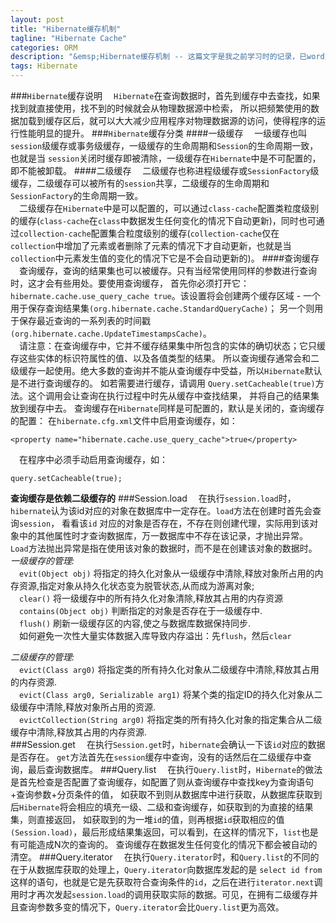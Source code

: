 ```yaml
---
layout: post
title: "Hibernate缓存机制"
tagline: "Hibernate Cache"
categories: ORM
description: "&emsp;Hibernate缓存机制 -- 这篇文字是我之前学习时的记录，已word文档的形式在电脑里放了n多年，现在贴出来分享下。"
tags: Hibernate
---
```


###`Hibernate`缓存说明
&emsp;`Hibernate`在查询数据时，首先到缓存中去查找，如果找到就直接使用，找不到的时候就会从物理数据源中检索，
所以把频繁使用的数据加载到缓存区后，就可以大大减少应用程序对物理数据源的访问，使得程序的运行性能明显的提升。
###`Hibernate`缓存分类
####一级缓存
&emsp;一级缓存也叫`session`级缓存或事务级缓存，一级缓存的生命周期和`Session`的生命周期一致，
也就是当 `session`关闭时缓存即被清除，一级缓存在`Hibernate`中是不可配置的，即不能被卸载。
####二级缓存
&emsp;二级缓存也称进程级缓存或`SessionFactory`级缓存，二级缓存可以被所有的`session`共享，二级缓存的生命周期和`SessionFactory`的生命周期一致。  
&emsp;二级缓存在`Hibernate`中是可以配置的，可以通过`class-cache`配置类粒度级别的缓存(`class-cache`在`class`中数据发生任何变化的情况下自动更新)，同时也可通过`collection-cache`配置集合粒度级别的缓存(`collection-cache`仅在 `collection`中增加了元素或者删除了元素的情况下才自动更新，也就是当`collection`中元素发生值的变化的情况下它是不会自动更新的)。
####查询缓存
&emsp;查询缓存，查询的结果集也可以被缓存。只有当经常使用同样的参数进行查询时，这才会有些用处。要使用查询缓存，
首先你必须打开它： `hibernate.cache.use_query_cache true`。该设置将会创建两个缓存区域 - 
一个用于保存查询结果集`(org.hibernate.cache.StandardQueryCache)`； 
另一个则用于保存最近查询的一系列表的时间戳`(org.hibernate.cache.UpdateTimestampsCache)`。   
&emsp;请注意：在查询缓存中，它并不缓存结果集中所包含的实体的确切状态；它只缓存这些实体的标识符属性的值、以及各值类型的结果。 
所以查询缓存通常会和二级缓存一起使用。绝大多数的查询并不能从查询缓存中受益，所以`Hibernate`默认是不进行查询缓存的。
如若需要进行缓存，请调用 `Query.setCacheable(true)`方法。这个调用会让查询在执行过程中时先从缓存中查找结果， 
并将自己的结果集放到缓存中去。 查询缓存在`Hibernate`同样是可配置的，默认是关闭的，查询缓存的配置：
在`hibernate.cfg.xml`文件中启用查询缓存，如：
	
    <property name="hibernate.cache.use_query_cache">true</property>
&emsp;在程序中必须手动启用查询缓存，如：

	query.setCacheable(true);

**查询缓存是依赖二级缓存的**
###Session.load
&emsp;在执行`session.load`时，`hibernate`认为该id对应的对象在数据库中一定存在。`load`方法在创建时首先会查询`session`，
看看该`id` 对应的对象是否存在，不存在则创建代理，实际用到该对象中的其他属性时才查询数据库，万一数据库中不存在该记录，才抛出异常。
`Load`方法抛出异常是指在使用该对象的数据时，而不是在创建该对象的数据时。  
*一级缓存的管理:*  
&emsp;`evit(Object obj)`  将指定的持久化对象从一级缓存中清除,释放对象所占用的内存资源,指定对象从持久化状态变为脱管状态,从而成为游离对象;  
&emsp;`clear()`  将一级缓存中的所有持久化对象清除,释放其占用的内存资源  
&emsp;`contains(Object obj)` 判断指定的对象是否存在于一级缓存中.  
&emsp;`flush()` 刷新一级缓存区的内容,使之与数据库数据保持同步.  
&emsp;如何避免一次性大量实体数据入库导致内存溢出：先`flush`，然后`clear`    

*二级缓存的管理:*  
&emsp;`evict(Class arg0)`  将指定类的所有持久化对象从二级缓存中清除,释放其占用的内存资源.  
&emsp;`evict(Class arg0, Serializable arg1)`  将某个类的指定ID的持久化对象从二级缓存中清除,释放对象所占用的资源.  
&emsp;`evictCollection(String arg0)`  将指定类的所有持久化对象的指定集合从二级缓存中清除,释放其占用的内存资源.  
###Session.get
&emsp;在执行`Session.get`时，`hibernate`会确认一下该`id`对应的数据是否存在。
  `get`方法首先在`session`缓存中查询，没有的话然后在二级缓存中查询，最后查询数据库。
###Query.list
  &emsp;在执行`Query.list`时，`Hibernate`的做法是首先检查是否配置了查询缓存，如配置了则从查询缓存中查找key为查询语句+查询参数+分页条件的值，
如获取不到则从数据库中进行获取，从数据库获取到后`Hibernate`将会相应的填充一级、二级和查询缓存，如获取到的为直接的结果集，则直接返回，
如获取到的为一堆`id`的值，则再根据`id`获取相应的值`(Session.load)`，最后形成结果集返回，可以看到，在这样的情况下，`list`也是有可能造成N次的查询的。
查询缓存在数据发生任何变化的情况下都会被自动的清空。
###Query.iterator
&emsp;在执行`Query.iterator`时，和`Query.list`的不同的在于从数据库获取的处理上，`Query.iterator`向数据库发起的是 `select id from`这样的语句，也就是它是先获取符合查询条件的`id`，之后在进行`iterator.next`调用时才再次发起`session.load`的调用获取实际的数据。可见，在拥有二级缓存并且查询参数多变的情况下，`Query.iterator`会比`Query.list`更为高效。


